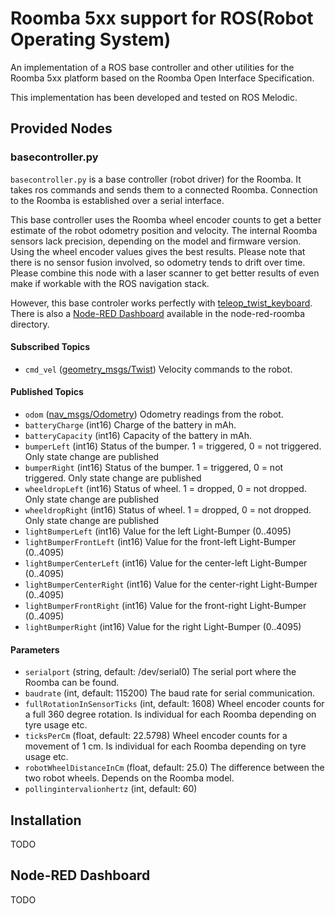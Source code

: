 # Roomba 5xx support for ROS(Robot Operating System)

An implementation of a ROS base controller and other utilities for the Roomba 5xx platform based on the Roomba Open Interface
Specification.

This implementation has been developed and tested on ROS Melodic.

## Provided Nodes

### basecontroller.py

`basecontroller.py` is a base controller (robot driver) for the Roomba. It takes ros commands and sends them to a connected
Roomba. Connection to the Roomba is established over a serial interface.

This base controller uses the Roomba wheel encoder counts to get a better estimate of the robot odometry position and velocity. The internal Roomba sensors lack precision, depending on the model and firmware version. Using the wheel encoder values gives the best results. Please note that there is no sensor fusion involved, so odometry tends to drift over time. Please combine this node with a laser scanner to get better results of even make if workable with the ROS navigation stack.

However, this base controler works perfectly with [teleop_twist_keyboard](http://wiki.ros.org/teleop_twist_keyboard). There is
also a [Node-RED Dashboard](https://nodered.org/) available in the node-red-roomba directory.

#### Subscribed Topics

* `cmd_vel` ([geometry_msgs/Twist](http://docs.ros.org/en/api/geometry_msgs/html/msg/Twist.html))
    Velocity commands to the robot.

#### Published Topics

* `odom` ([nav_msgs/Odometry](http://docs.ros.org/en/api/nav_msgs/html/msg/Odometry.html))
  Odometry readings from the robot.
* `batteryCharge` (int16)
  Charge of the battery in mAh.
* `batteryCapacity` (int16)
  Capacity of the battery in mAh.
* `bumperLeft` (int16)
  Status of the bumper. 1 = triggered, 0 = not triggered. Only state change are published
* `bumperRight` (int16)
  Status of the bumper. 1 = triggered, 0 = not triggered. Only state change are published
* `wheeldropLeft` (int16)
  Status of wheel. 1 = dropped, 0 = not dropped. Only state change are published
* `wheeldropRight` (int16)
  Status of wheel. 1 = dropped, 0 = not dropped. Only state change are published
* `lightBumperLeft` (int16)
  Value for the left Light-Bumper (0..4095)
* `lightBumperFrontLeft` (int16)
  Value for the front-left Light-Bumper (0..4095)  
* `lightBumperCenterLeft` (int16)
  Value for the center-left Light-Bumper (0..4095)  
* `lightBumperCenterRight` (int16)
  Value for the center-right Light-Bumper (0..4095)  
* `lightBumperFrontRight` (int16)
  Value for the front-right Light-Bumper (0..4095)  
* `lightBumperRight` (int16)
  Value for the right Light-Bumper (0..4095)

#### Parameters

* `serialport` (string, default: /dev/serial0)
  The serial port where the Roomba can be found.
* `baudrate` (int, default: 115200)
  The baud rate for serial communication.
* `fullRotationInSensorTicks` (int, default: 1608)
  Wheel encoder counts for a full 360 degree rotation. Is individual for each Roomba depending on tyre usage etc. 
* `ticksPerCm` (float, default: 22.5798)
  Wheel encoder counts for a movement of 1 cm. Is individual for each Roomba depending on tyre usage etc.
* `robotWheelDistanceInCm` (float, default: 25.0)
  The difference between the two robot wheels. Depends on the Roomba model.
* `pollingintervalionhertz` (int, default: 60)

## Installation

TODO

## Node-RED Dashboard

TODO